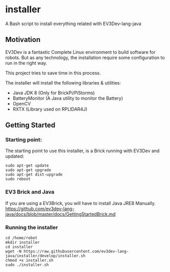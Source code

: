 # installer
A Bash script to install everything related with EV3Dev-lang-java

## Motivation

EV3Dev is a fantastic Complete Linux environment
to build software for robots. But as any technology, the installation
require some configuration to run in the right way.

This project tries to save time in this process.

The installer will install the following libraries & utilities:

+ Java JDK 8 (Only for BrickPi/PiStorms)
+ BatteryMonitor (A Java utility to monitor the Battery)
+ OpenCV
+ RXTX (Library used on RPLIDAR4J)

## Getting Started

### Starting point:

The starting point to use this installer, is a Brick running
with EV3Dev and updated:

```
sudo apt-get update
sudo apt-get upgrade
sudo apt-get dist-upgrade
sudo reboot
```

### EV3 Brick and Java

If you are using a EV3Brick, you will have to install Java JRE8 Manually.
https://github.com/ev3dev-lang-java/docs/blob/master/docs/GettingStartedBrick.md

### Running the installer

```
cd /home/robot
mkdir installer
cd installer
wget -N https://raw.githubusercontent.com/ev3dev-lang-java/installer/develop/installer.sh
chmod +x installer.sh
sudo ./installer.sh
```


